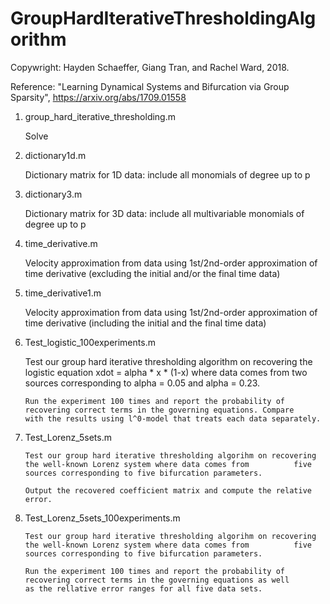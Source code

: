 # GroupHardIterativeThresholdingAlgorithm
Copywright: Hayden Schaeffer, Giang Tran, and Rachel Ward, 2018.

Reference: "Learning Dynamical Systems and Bifurcation via Group Sparsity", https://arxiv.org/abs/1709.01558
1. group_hard_iterative_thresholding.m

      Solve 
2. dictionary1d.m

      Dictionary matrix for 1D data: include all monomials of degree up to p
      
3. dictionary3.m

      Dictionary matrix for 3D data: include all multivariable monomials of degree up to p

4. time_derivative.m

      Velocity approximation from data using 1st/2nd-order approximation of time derivative (excluding the initial and/or the final time data)

5. time_derivative1.m

      Velocity approximation from data using 1st/2nd-order approximation of time derivative (including the initial and the final time data)

6. Test_logistic_100experiments.m

      Test our group hard iterative thresholding algorithm on recovering the logistic equation
           xdot = alpha * x * (1-x)
       where data comes from two sources corresponding to alpha = 0.05 and alpha = 0.23. 
       
       Run the experiment 100 times and report the probability of recovering correct terms in the governing equations. Compare        with the results using l^0-model that treats each data separately.
7. Test_Lorenz_5sets.m

       Test our group hard iterative thresholding algorihm on recovering the well-known Lorenz system where data comes from          five sources corresponding to five bifurcation parameters.
       
       Output the recovered coefficient matrix and compute the relative error.
8. Test_Lorenz_5sets_100experiments.m

       Test our group hard iterative thresholding algorihm on recovering the well-known Lorenz system where data comes from          five sources corresponding to five bifurcation parameters.
       
       Run the experiment 100 times and report the probability of recovering correct terms in the governing equations as well        as the rellative error ranges for all five data sets.

      
